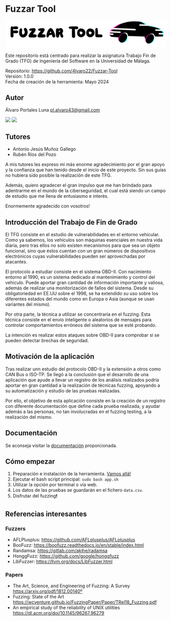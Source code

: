 # Fuzzar Tool  
<img src="./public/images/logo.png">



Este repositorio está centrado para realizar la asignatura Trabajo Fin de Grado (TFG) de Ingeniería del Software en la Universidad de Málaga. 

Repositorio: https://github.com/4lvaro22/Fuzzar-Tool  
Versión:  1.0.0  
Fecha de creación de la herramienta: Mayo 2024 

## Autor  
Álvaro Portales Luna pl.alvaro43@gmail.com  
  
<a href="https://github.com/4lvaro22"><img src="https://img.shields.io/badge/GitHub-100000?style=for-the-badge&logo=github&logoColor=white"></a>
<a href="https://www.linkedin.com/in/alvaro-portales-luna/"><img src="https://img.shields.io/badge/LinkedIn-0077B5?style=for-the-badge&logo=linkedin&logoColor=white"></a>  

## Tutores  
- Antonio Jesús Muñoz Gallego
- Rubén Ríos del Pozo

A mis tutores les expreso mi más enorme agradecimiento por el gran apoyo y la confianza que han tenido desde el inicio de este proyecto. Sin sus guías no hubiera sido posible la realización de este TFG.

Además, quiero agradecer el gran impulso que me han brindado para adentrarme en el mundo de la ciberseguridad, el cual está siendo un campo de estudio que me llena de entusiasmo e interés.

Enormemente agradecido con vosotros!


## Introducción del Trabajo de Fin de Grado
El TFG consiste en el estudio de vulnerabilidades en el entorno vehicular. Como ya sabemos, los vehículos son máquinas esenciales en nuestra vida diaria, pero tras ellos no solo existen mecanismos para que sea un objeto funcional, sino que éstos cuentan con un gran números de dispositivos electrónicos cuyas vulnerabilidades pueden ser aprovechadas por atacantes.  
  
El protocolo a estudiar consiste en el sistema OBD-II. Con nacimiento entorno al 1990, es un sistema dedicado al mantenimiento y control del vehiculo. Puede aportar gran cantidad de información importante y valiosa, además de realizar una monitorización de fallos del sistema. Desde su obligatoriedad en EE.UU sobre el 1996, se ha extendido su uso sobre los diferentes estados del mundo como en Europa o Asia (aunque se usan variantes del mismo).  

Por otra parte, la técnica a utilizar se concentraría en el fuzzing. Esta técnica consiste en el envío inteligente o aleatorios de mensajes para controlar comportamientos erróneos del sistema que se esté probando.

La intención es realizar estos ataques sobre OBD-II para comprobar si se pueden detectar brechas de seguridad.

## Motivación de la aplicación
Tras realizar unn estudio del protocolo OBD-II y la extensión a otros como CAN Bus o ISO-TP. Se llegó a la conclusión que el desarrollo de una aplicación que ayude a llevar un registro de los análisis realizados podría aportar en gran cantidad a la realización de técnicas fuzzing, apoyando a su automatización y estudio de las pruebas realizadas.

Por ello, el objetivo de esta aplicación consiste en la creación de un registro con diferente documentación que define cada prueba realizada, y ayudar además a las personas, no tan involucradas en el fuzzing testing, a la realización del mismo.  

## Documentación  
Se aconseja visitar la [documentación](https://github.com/4lvaro22/Fuzzar-Tool/tree/main/docs) proporcionada.

## Cómo empezar  

1. Preparación e instalación de la herramienta. [Vamos allá!](https://github.com/4lvaro22/Fuzzar-Tool/blob/main/docs/INSTALL.md)
2. Ejecutar el bash script principal: ```sudo bash app.sh```
3. Utilizar la opción por terminal o vía web.
4. Los datos de las pruebas se guardarán en el fichero ```data.csv```. 
5. Disfrutar del fuzzing❗

## Referencias interesantes
### Fuzzers
- AFLPlusplus: https://github.com/AFLplusplus/AFLplusplus
- BooFuzz: https://boofuzz.readthedocs.io/en/stable/index.html  
- Randamsa: https://gitlab.com/akihe/radamsa
- HonggFuzz: https://github.com/google/honggfuzz
- LibFuzzer: https://llvm.org/docs/LibFuzzer.html

### Papers
- The Art, Science, and Engineering of Fuzzing: A Survey  
https://arxiv.org/pdf/1812.00140º
- Fuzzing: State of the Art   
https://wcventure.github.io/FuzzingPaper/Paper/TRel18_Fuzzing.pdf  
- An empirical study of the reliability of UNIX utilities  
https://dl.acm.org/doi/10.1145/96267.96279

